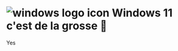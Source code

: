 # ![windows logo icon](https://cdn.icon-icons.com/icons2/1488/PNG/512/5314-windows_102509.png) Windows 11 c'est de la grosse 💩

Yes